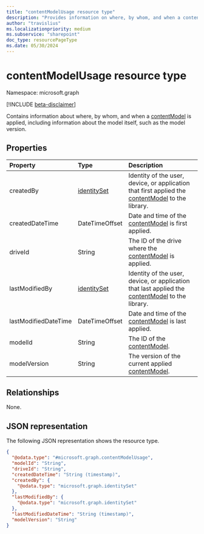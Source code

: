 ```yaml
---
title: "contentModelUsage resource type"
description: "Provides information on where, by whom, and when a content model is applied."
author: "travislius"
ms.localizationpriority: medium
ms.subservice: "sharepoint"
doc_type: resourcePageType
ms.date: 05/30/2024
---
```


# contentModelUsage resource type

Namespace: microsoft.graph

[!INCLUDE [beta-disclaimer](../../includes/beta-disclaimer.md)]

Contains information about where, by whom, and when a [contentModel](../resources/contentmodel.md) is applied, including information about the model itself, such as the model version.

## Properties
|Property|Type|Description|
|:---|:---|:---|
|createdBy|[identitySet](../resources/identityset.md)|Identity of the user, device, or application that first applied the [contentModel](../resources/contentmodel.md) to the library.|
|createdDateTime|DateTimeOffset|Date and time of the [contentModel](../resources/contentmodel.md) is first applied.|
|driveId|String|The ID of the drive where the [contentModel](../resources/contentmodel.md) is applied.|
|lastModifiedBy|[identitySet](../resources/identityset.md)|Identity of the user, device, or application that last applied the [contentModel](../resources/contentmodel.md) to the library.|
|lastModifiedDateTime|DateTimeOffset|Date and time of the [contentModel](../resources/contentmodel.md) is last applied.|
|modelId|String|The ID of the [contentModel](../resources/contentmodel.md).|
|modelVersion|String|The version of the current applied [contentModel](../resources/contentmodel.md).|

## Relationships
None.

## JSON representation
The following JSON representation shows the resource type.
<!-- {
  "blockType": "resource",
  "@odata.type": "microsoft.graph.contentModelUsage"
}
-->
``` json
{
  "@odata.type": "#microsoft.graph.contentModelUsage",
  "modelId": "String",
  "driveId": "String",
  "createdDateTime": "String (timestamp)",
  "createdBy": {
    "@odata.type": "microsoft.graph.identitySet"
  },
  "lastModifiedBy": {
    "@odata.type": "microsoft.graph.identitySet"
  },
  "lastModifiedDateTime": "String (timestamp)",
  "modelVersion": "String"
}
```

